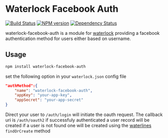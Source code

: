 # Waterlock Facebook Auth

[![Build Status](http://img.shields.io/travis/davidrivera/waterlock-facebook-auth.svg?style=flat)](https://travis-ci.org/davidrivera/waterlock-facebook-auth) [![NPM version](http://img.shields.io/npm/v/waterlock-facebook-auth.svg?style=flat)](http://badge.fury.io/js/waterlock-facebook-auth) [![Dependency Status](http://img.shields.io/gemnasium/davidrivera/waterlock-facebook-auth.svg?style=flat)](https://gemnasium.com/davidrivera/waterlock-facebook-auth)

waterlock-facebook-auth is a module for [waterlock](https://github.com/davidrivera/waterlock)
providing a facebook authentication method for users either based on username.

## Usage

```bash
npm install waterlock-facebook-auth
```

set the following option in your `waterlock.json` config file

```json
"authMethod":{
	"name": "waterlock-facebook-auth",
	"appKey": "your-app-key",
	"appSecret": "your-app-secret"
}
```

Direct your user to `/auth/login` will initiate the oauth request. The callback uri is `/auth/oauth2` if successfuly authenticated a user record will be created if a user is not found one will be created using the [waterlines](https://github.com/balderdashy/waterline) `findOrCreate` method